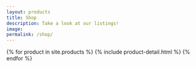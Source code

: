 ```yaml
---
layout: products
title: Shop
description: Take a look at our listings!
image:
permalink: /shop/
---
```


{% for product in site.products %}
{% include product-detail.html %}
{% endfor %}
